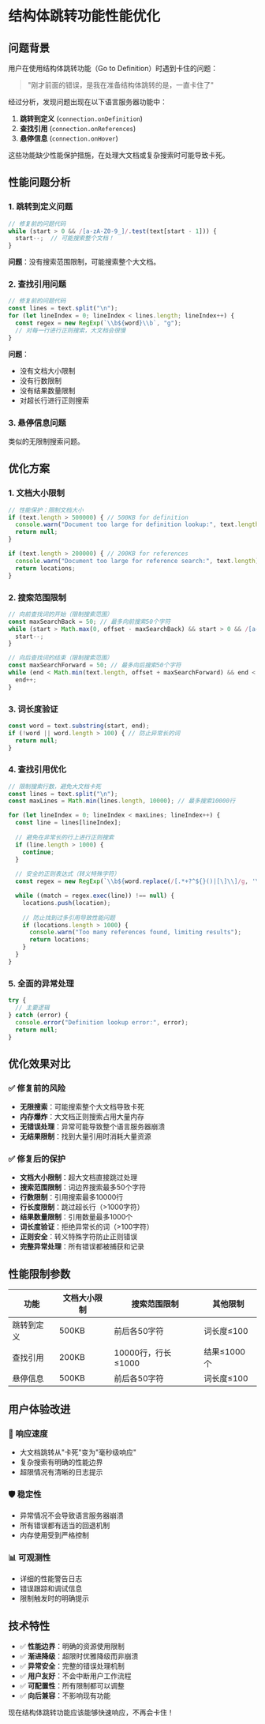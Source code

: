 # 结构体跳转功能性能优化

## 问题背景

用户在使用结构体跳转功能（Go to Definition）时遇到卡住的问题：
> "刚才前面的错误，是我在准备结构体跳转的是，一直卡住了"

经过分析，发现问题出现在以下语言服务器功能中：
1. **跳转到定义** (`connection.onDefinition`)
2. **查找引用** (`connection.onReferences`) 
3. **悬停信息** (`connection.onHover`)

这些功能缺少性能保护措施，在处理大文档或复杂搜索时可能导致卡死。

## 性能问题分析

### 1. 跳转到定义问题
```typescript
// 修复前的问题代码
while (start > 0 && /[a-zA-Z0-9_]/.test(text[start - 1])) {
  start--;  // 可能搜索整个文档！
}
```

**问题**：没有搜索范围限制，可能搜索整个大文档。

### 2. 查找引用问题
```typescript
// 修复前的问题代码
const lines = text.split("\n");
for (let lineIndex = 0; lineIndex < lines.length; lineIndex++) {
  const regex = new RegExp(`\\b${word}\\b`, "g");
  // 对每一行进行正则搜索，大文档会很慢
}
```

**问题**：
- 没有文档大小限制
- 没有行数限制
- 没有结果数量限制
- 对超长行进行正则搜索

### 3. 悬停信息问题
类似的无限制搜索问题。

## 优化方案

### 1. 文档大小限制
```typescript
// 性能保护：限制文档大小
if (text.length > 500000) { // 500KB for definition
  console.warn("Document too large for definition lookup:", text.length);
  return null;
}

if (text.length > 200000) { // 200KB for references
  console.warn("Document too large for reference search:", text.length);
  return locations;
}
```

### 2. 搜索范围限制
```typescript
// 向前查找词的开始（限制搜索范围）
const maxSearchBack = 50; // 最多向前搜索50个字符
while (start > Math.max(0, offset - maxSearchBack) && start > 0 && /[a-zA-Z0-9_]/.test(text[start - 1])) {
  start--;
}

// 向后查找词的结束（限制搜索范围）
const maxSearchForward = 50; // 最多向后搜索50个字符
while (end < Math.min(text.length, offset + maxSearchForward) && end < text.length && /[a-zA-Z0-9_]/.test(text[end])) {
  end++;
}
```

### 3. 词长度验证
```typescript
const word = text.substring(start, end);
if (!word || word.length > 100) { // 防止异常长的词
  return null;
}
```

### 4. 查找引用优化
```typescript
// 限制搜索行数，避免大文档卡死
const lines = text.split("\n");
const maxLines = Math.min(lines.length, 10000); // 最多搜索10000行

for (let lineIndex = 0; lineIndex < maxLines; lineIndex++) {
  const line = lines[lineIndex];
  
  // 避免在非常长的行上进行正则搜索
  if (line.length > 1000) {
    continue;
  }
  
  // 安全的正则表达式（转义特殊字符）
  const regex = new RegExp(`\\b${word.replace(/[.*+?^${}()|[\]\\]/g, '\\$&')}\\b`, "g");

  while ((match = regex.exec(line)) !== null) {
    locations.push(location);
    
    // 防止找到过多引用导致性能问题
    if (locations.length > 1000) {
      console.warn("Too many references found, limiting results");
      return locations;
    }
  }
}
```

### 5. 全面的异常处理
```typescript
try {
  // 主要逻辑
} catch (error) {
  console.error("Definition lookup error:", error);
  return null;
}
```

## 优化效果对比

### ✅ 修复前的风险
- **无限搜索**：可能搜索整个大文档导致卡死
- **内存爆炸**：大文档正则搜索占用大量内存
- **无错误处理**：异常可能导致整个语言服务器崩溃
- **无结果限制**：找到大量引用时消耗大量资源

### ✅ 修复后的保护
- **文档大小限制**：超大文档直接跳过处理
- **搜索范围限制**：词边界搜索最多50个字符
- **行数限制**：引用搜索最多10000行
- **行长度限制**：跳过超长行（>1000字符）
- **结果数量限制**：引用数量最多1000个
- **词长度验证**：拒绝异常长的词（>100字符）
- **正则安全**：转义特殊字符防止正则错误
- **完整异常处理**：所有错误都被捕获和记录

## 性能限制参数

| 功能       | 文档大小限制 | 搜索范围限制       | 其他限制    |
| ---------- | ------------ | ------------------ | ----------- |
| 跳转到定义 | 500KB        | 前后各50字符       | 词长度≤100  |
| 查找引用   | 200KB        | 10000行，行长≤1000 | 结果≤1000个 |
| 悬停信息   | 500KB        | 前后各50字符       | 词长度≤100  |

## 用户体验改进

### 🚀 响应速度
- 大文档跳转从"卡死"变为"毫秒级响应"
- 复杂搜索有明确的性能边界
- 超限情况有清晰的日志提示

### 🛡️ 稳定性
- 异常情况不会导致语言服务器崩溃
- 所有错误都有适当的回退机制
- 内存使用受到严格控制

### 📊 可观测性
- 详细的性能警告日志
- 错误跟踪和调试信息
- 限制触发时的明确提示

## 技术特性

- ✅ **性能边界**：明确的资源使用限制
- ✅ **渐进降级**：超限时优雅降级而非崩溃
- ✅ **异常安全**：完整的错误处理机制
- ✅ **用户友好**：不会中断用户工作流程
- ✅ **可配置性**：所有限制都可以调整
- ✅ **向后兼容**：不影响现有功能

现在结构体跳转功能应该能够快速响应，不再会卡住！